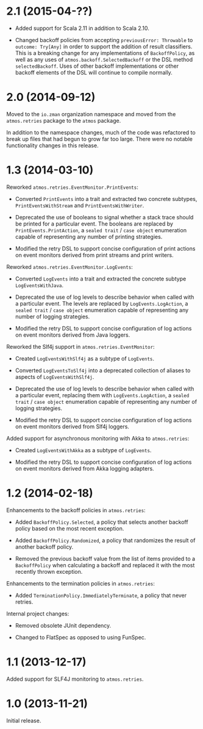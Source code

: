 # 2.1 (2015-04-??)

 - Added support for Scala 2.11 in addition to Scala 2.10.
 
 - Changed backoff policies from accepting `previousError: Throwable` to `outcome: Try[Any]` in order to support the
   addition of result classifiers. This is a breaking change for any implementations of `BackoffPolicy`, as well as any
   uses of `atmos.backoff.SelectedBackoff` or the DSL method `selectedBackoff`. Uses of other backoff implementations
   or other backoff elements of the DSL will continue to compile normally.

# 2.0 (2014-09-12)

Moved to the `io.zman` organization namespace and moved from the `atmos.retries` package to the `atmos` package.

In addition to the namespace changes, much of the code was refactored to break up files that had begun to grow far too
large. There were no notable functionality changes in this release.

# 1.3 (2014-03-10)

Reworked `atmos.retries.EventMonitor.PrintEvents`:

 - Converted `PrintEvents` into a trait and extracted two concrete subtypes, `PrintEventsWithStream` and
   `PrintEventsWithWriter`.
 
 - Deprecated the use of booleans to signal whether a stack trace should be printed for a particular event. The
   booleans are replaced by `PrintEvents.PrintAction`, a `sealed trait` / `case object` enumeration capable of
   representing any number of printing strategies.
 
 - Modified the retry DSL to support concise configuration of print actions on event monitors derived from print
   streams and print writers.
 
Reworked `atmos.retries.EventMonitor.LogEvents`:

 - Converted `LogEvents` into a trait and extracted the concrete subtype `LogEventsWithJava`.
 
 - Deprecated the use of log levels to describe behavior when called with a particular event. The levels are replaced
   by `LogEvents.LogAction`, a `sealed trait` / `case object` enumeration capable of representing any number of logging
   strategies.

 - Modified the retry DSL to support concise configuration of log actions on event monitors derived from Java loggers.

Reworked the Slf4j support in `atmos.retries.EventMonitor`:

 - Created `LogEventsWithSlf4j` as a subtype of `LogEvents`.

 - Converted `LogEventsToSlf4j` into a deprecated collection of aliases to aspects of `LogEventsWithSlf4j`.

 - Deprecated the use of log levels to describe behavior when called with a particular event, replacing them with
  `LogEvents.LogAction`, a `sealed trait` / `case object` enumeration capable of representing any number of logging
   strategies.

 - Modified the retry DSL to support concise configuration of log actions on event monitors derived from Slf4j loggers.
 
Added support for asynchronous monitoring with Akka to `atmos.retries`:

 - Created `LogEventsWithAkka` as a subtype of `LogEvents`.

 - Modified the retry DSL to support concise configuration of log actions on event monitors derived from Akka logging
   adapters.

# 1.2 (2014-02-18)

Enhancements to the backoff policies in `atmos.retries`:

 - Added `BackoffPolicy.Selected`, a policy that selects another backoff policy based on the most recent exception.
 
 - Added `BackoffPolicy.Randomized`, a policy that randomizes the result of another backoff policy.

 - Removed the previous backoff value from the list of items provided to a `BackoffPolicy` when calculating a backoff
   and replaced it with the most recently thrown exception.
 
Enhancements to the termination policies in `atmos.retries`:

 - Added `TerminationPolicy.ImmediatelyTerminate`, a policy that never retries.

Internal project changes:

  - Removed obsolete JUnit dependency.

  - Changed to FlatSpec as opposed to using FunSpec.

# 1.1 (2013-12-17)

Added support for SLF4J monitoring to `atmos.retries`.

# 1.0 (2013-11-21)

Initial release.
